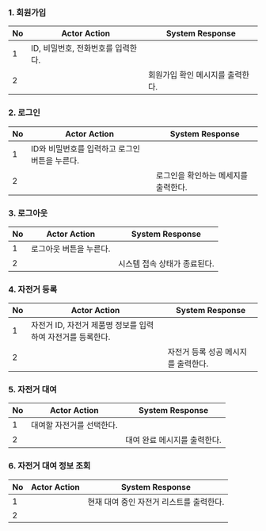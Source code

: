 ### 1. 회원가입

| No | Actor Action | System Response |
| -- | ------------ | --------------- |
| 1 | ID, 비밀번호, 전화번호를 입력한다. | |
| 2 | | 회원가입 확인 메시지를 출력한다. |


### 2. 로그인

| No | Actor Action | System Response |
| -- | ------------ | --------------- |
| 1 | ID와 비밀번호를 입력하고 로그인 버튼을 누른다. | |
| 2 | | 로그인을 확인하는 메세지를 출력한다.

### 3. 로그아웃

| No | Actor Action | System Response |
| -- | ------------ | --------------- |
| 1 | 로그아웃 버튼을 누른다. | |
| 2 | | 시스템 접속 상태가 종료된다. |


### 4. 자전거 등록

| No | Actor Action | System Response |
| -- | ------------ | --------------- |
| 1 | 자전거 ID, 자전거 제품명 정보를 입력하여 자전거를 등록한다. | |
| 2 | | 자전거 등록 성공 메시지를 출력한다.


### 5. 자전거 대여
| No | Actor Action | System Response |
| -- | ------------ | --------------- |
| 1 | 대여할 자전거를 선택한다. | |
| 2 | | 대여 완료 메시지를 출력한다.


### 6. 자전거 대여 정보 조회
| No | Actor Action | System Response |
| -- | ------------ | --------------- |
| 1 | | 현재 대여 중인 자전거 리스트를 출력한다. |
| 2 | 